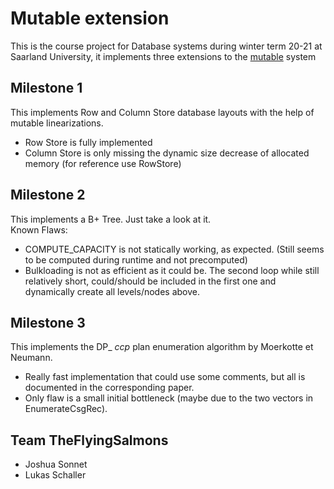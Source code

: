 # Mutable extension
This is the course project for Database systems during winter term 20-21 at Saarland University, it implements three extensions to the [mutable](https://bigdata.uni-saarland.de/projects/mutable/) system

## Milestone 1
This implements Row and Column Store database layouts with the help of mutable linearizations.
- Row Store is fully implemented
- Column Store is only missing the dynamic size decrease of allocated memory (for reference use RowStore)

## Milestone 2 
This implements a B+ Tree. Just take a look at it.  
Known Flaws:
- COMPUTE_CAPACITY is not statically working, as expected. (Still seems to be computed during runtime and not precomputed)
- Bulkloading is not as efficient as it could be. The second loop while still relatively short, could/should be included in the first one and dynamically create all levels/nodes above.

## Milestone 3
This implements the DP_ _ccp_ plan enumeration algorithm by Moerkotte et Neumann.
- Really fast implementation that could use some comments, but all is documented in the corresponding paper.
- Only flaw is a small initial bottleneck (maybe due to the two vectors in EnumerateCsgRec).

## Team __TheFlyingSalmons__
- Joshua Sonnet
- Lukas Schaller
